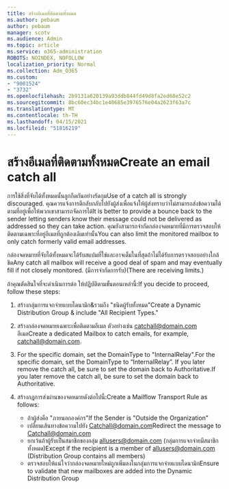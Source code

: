 ```yaml
---
title: สร้างอีเมลที่ติดตามทั้งหมด
ms.author: pebaum
author: pebaum
manager: scotv
ms.audience: Admin
ms.topic: article
ms.service: o365-administration
ROBOTS: NOINDEX, NOFOLLOW
localization_priority: Normal
ms.collection: Adm_O365
ms.custom:
- "9001524"
- "3732"
ms.openlocfilehash: 2b9131a620139a93ddb844fd49d8fa2ed68e52c2
ms.sourcegitcommit: 8bc60ec34bc1e40685e3976576e04a2623f63a7c
ms.translationtype: MT
ms.contentlocale: th-TH
ms.lasthandoff: 04/15/2021
ms.locfileid: "51816219"
---
```

# <a name="create-an-email-catch-all"></a><span data-ttu-id="4388c-102">สร้างอีเมลที่ติดตามทั้งหมด</span><span class="sxs-lookup"><span data-stu-id="4388c-102">Create an email catch all</span></span>

<span data-ttu-id="4388c-103">การใช้สิ่งที่จับได้ทั้งหมดนั้นถูกกีดกันอย่างรัดกุม</span><span class="sxs-lookup"><span data-stu-id="4388c-103">Use of a catch all is strongly discouraged.</span></span> <span data-ttu-id="4388c-104">คุณควรแจ้งการตีกลับกลับไปยังผู้ส่งเพื่อแจ้งให้ผู้ส่งทราบว่าไม่สามารถส่งข้อความได้ตามที่อยู่เพื่อให้พวกเขาสามารถจัดการได้</span><span class="sxs-lookup"><span data-stu-id="4388c-104">It is better to provide a bounce back to the sender letting senders know their message could not be delivered as addressed so they can take action.</span></span> <span data-ttu-id="4388c-105">คุณยังสามารถจํากัดกล่องจดหมายที่มีการตรวจสอบให้ติดตามเฉพาะที่อยู่อีเมลที่ถูกต้องเดิมเท่านั้น</span><span class="sxs-lookup"><span data-stu-id="4388c-105">You can also limit the monitored mailbox to only catch formerly valid email addresses.</span></span> 

<span data-ttu-id="4388c-106">กล่องจดหมายที่จับได้ทั้งหมดจะได้รับสแปมที่ใช่และอาจเต็มในที่สุดถ้าไม่ได้รับการตรวจสอบอย่างใกล้ชิด</span><span class="sxs-lookup"><span data-stu-id="4388c-106">Any catch all mailbox will receive a good deal of spam and may eventually fill if not closely monitored.</span></span> <span data-ttu-id="4388c-107">(มีการจํากัดการรับ)</span><span class="sxs-lookup"><span data-stu-id="4388c-107">(There are receiving limits.)</span></span> 

<span data-ttu-id="4388c-108">ถ้าคุณตัดสินใจที่จะดําเนินการต่อ ให้ปฏิบัติตามขั้นตอนเหล่านี้:</span><span class="sxs-lookup"><span data-stu-id="4388c-108">If you decide to proceed, follow these steps:</span></span>

1. <span data-ttu-id="4388c-109">สร้างกลุ่มการแจกจ่ายแบบไดนามิก&รวมถึง "ชนิดผู้รับทั้งหมด"</span><span class="sxs-lookup"><span data-stu-id="4388c-109">Create a Dynamic Distribution Group & include "All Recipient Types."</span></span>

2. <span data-ttu-id="4388c-110">สร้างกล่องจดหมายเฉพาะเพื่อติดตามอีเมล ตัวอย่างเช่น catchall@domain.com อีเมล</span><span class="sxs-lookup"><span data-stu-id="4388c-110">Create a dedicated Mailbox to catch emails, for example, catchall@domain.com.</span></span>

3. <span data-ttu-id="4388c-111">For the specific domain, set the DomainType to "InternalRelay".</span><span class="sxs-lookup"><span data-stu-id="4388c-111">For the specific domain, set the DomainType to “InternalRelay”.</span></span> <span data-ttu-id="4388c-112">If you later remove the catch all, be sure to set the domain back to Authoritative.</span><span class="sxs-lookup"><span data-stu-id="4388c-112">If you later remove the catch all, be sure to set the domain back to Authoritative.</span></span>

4. <span data-ttu-id="4388c-113">สร้างกฎการส่งผ่านของจดหมายดังต่อไปนี้:</span><span class="sxs-lookup"><span data-stu-id="4388c-113">Create a Mailflow Transport Rule as follows:</span></span>

    - <span data-ttu-id="4388c-114">ถ้าผู้ส่งคือ "ภายนอกองค์กร"</span><span class="sxs-lookup"><span data-stu-id="4388c-114">If the Sender is "Outside the Organization"</span></span>
    - <span data-ttu-id="4388c-115">เปลี่ยนเส้นทางข้อความไปยัง Catchall@domain.com</span><span class="sxs-lookup"><span data-stu-id="4388c-115">Redirect the message to Catchall@domain.com</span></span>
    - <span data-ttu-id="4388c-116">ยกเว้นถ้าผู้รับเป็นสมาชิกของกลุ่ม allusers@domain.com (กลุ่มการแจกจ่ายมีสมาชิกทั้งหมด)</span><span class="sxs-lookup"><span data-stu-id="4388c-116">Except if the recipient is a member of allusers@domain.com (Distribution Group contains all members)</span></span>
    - <span data-ttu-id="4388c-117">ตรวจสอบให้แน่ใจว่ากล่องจดหมายใหม่ถูกเพิ่มลงในกลุ่มการแจกจ่ายแบบไดนามิก</span><span class="sxs-lookup"><span data-stu-id="4388c-117">Ensure to validate that new mailboxes are added into the Dynamic Distribution Group</span></span>

